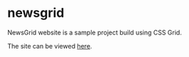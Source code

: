 # newsgrid
NewsGrid website is a sample project build using CSS Grid.

The site can be viewed [here](https://newsgrid.karthikeyank.me).
